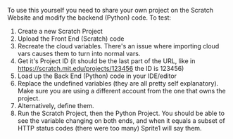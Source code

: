 To use this yourself you need to share your own project on the Scratch Website and modify the backend (Python) code. To test:
1. Create a new Scratch Project
2. Upload the Front End (Scratch) code
3. Recreate the cloud variables. There's an issue where importing cloud vars causes them to turn into normal vars.
4. Get it's Project ID (it should be the last part of the URL, like in https://scratch.mit.edu/projects/123456 the ID is 123456)
5. Load up the Back End (Python) code in your IDE/editor
6. Replace the undefined variables (they are all pretty self explanatory). Make sure you are using a different account from the one that owns the project.
7. Alternatively, define them.
8. Run the Scratch Project, then the Python Project. You should be able to see the variable changing on both ends, and when it equals a subset of HTTP status codes (there were too many) Sprite1 will say them.
